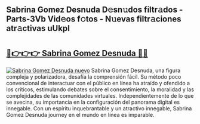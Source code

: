 ## Sabrina Gomez Desnuda D𝚎sn𝚞dos filtr𝚊dos - Parts-3Vb Vid𝚎os f𝚘tos - N𝚞evas filtr𝚊ciones atr𝚊ctivas uUkpI

# <h2><a href="http://mb7rfrs.tromn.icu/?c=Sabrina+Gomez+Desnuda">🔗👉👉👉 Sabrina Gomez Desnuda 🔗🔗</a></h2>

[![Sabrina Gomez Desnuda nuevo](https://i.imgur.com/pEAQMta.gif)](http://mb7rfrs.tromn.icu/?c=Sabrina+Gomez+Desnuda)
Sabrina Gomez Desnuda, una figura compleja y polarizadora, desafía la comprensión fácil. Su método poco convencional de interactuar con el público en línea ha atraído y ofendido a los críticos, estimulando debates sobre el consentimiento, la moralidad y las complejidades de las comunidades virtuales. Independientemente de lo que se avecina, su importancia en la configuración del panorama digital es innegable. Con un espíritu inquebrantable y un atractivo innegable, Sabrina Gomez Desnuda journey en el mundo en línea es imparable.
